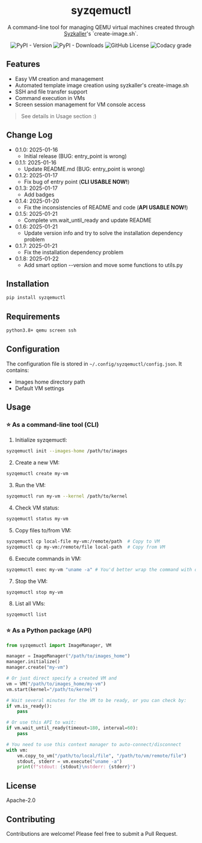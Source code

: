 <h1 align="center">
    syzqemuctl
</h1>

<p align="center">A command-line tool for managing QEMU virtual machines created through <a href="https://github.com/google/syzkaller" target="_blank">Syzkaller</a>'s `create-image.sh`.</p>

<p align="center">
<img src="https://img.shields.io/pypi/v/syzqemuctl?label=version" alt="PyPI - Version">
<img src="https://img.shields.io/pypi/dw/syzqemuctl" alt="PyPI - Downloads">
<img src="https://img.shields.io/github/license/QGrain/syzqemuctl" alt="GitHub License">
<img src="https://img.shields.io/codacy/grade/683d9c6a11d2492fbaf59ff069b275f2" alt="Codacy grade">
</p>

## Features

- Easy VM creation and management
- Automated template image creation using syzkaller's create-image.sh
- SSH and file transfer support
- Command execution in VMs
- Screen session management for VM console access

> See details in Usage section    :)

## Change Log

- 0.1.0: 2025-01-16
    - Initial release (BUG: entry_point is wrong)
- 0.1.1: 2025-01-16
    - Update README.md (BUG: entry_point is wrong)
- 0.1.2: 2025-01-17
    - Fix bug of entry point (**CLI USABLE NOW!**)
- 0.1.3: 2025-01-17
    - Add badges
- 0.1.4: 2025-01-20
    - Fix the inconsistencies of README and code (**API USABLE NOW!**)
- 0.1.5: 2025-01-21
    - Complete vm.wait_until_ready and update README
- 0.1.6: 2025-01-21
    - Update version info and try to solve the installation dependency problem
- 0.1.7: 2025-01-21
    - Fix the installation dependency problem
- 0.1.8: 2025-01-22
    - Add smart option --version and move some functions to utils.py
## Installation

```bash
pip install syzqemuctl
```

## Requirements

```bash
python3.8+ qemu screen ssh  
```

## Configuration

The configuration file is stored in `~/.config/syzqemuctl/config.json`. It contains:
- Images home directory path
- Default VM settings

## Usage

### ⭐ As a command-line tool (CLI)

1. Initialize syzqemuctl:
```bash
syzqemuctl init --images-home /path/to/images
```

2. Create a new VM:
```bash
syzqemuctl create my-vm
```

3. Run the VM:
```bash
syzqemuctl run my-vm --kernel /path/to/kernel
```

4. Check VM status:
```bash
syzqemuctl status my-vm
```

5. Copy files to/from VM:
```bash
syzqemuctl cp local-file my-vm:/remote/path  # Copy to VM
syzqemuctl cp my-vm:/remote/file local-path  # Copy from VM
```

6. Execute commands in VM:
```bash
syzqemuctl exec my-vm "uname -a" # You'd better wrap the command with double quotes
```

7. Stop the VM:
```bash
syzqemuctl stop my-vm
```

8. List all VMs:
```bash
syzqemuctl list
```

### ⭐ As a Python package (API)

```python
from syzqemuctl import ImageManager, VM

manager = ImageManager("/path/to/images_home")
manager.initialize()
manager.create("my-vm")

# Or just direct specify a created VM and
vm = VM("/path/to/images_home/my-vm")
vm.start(kernel="/path/to/kernel")

# Wait several minutes for the VM to be ready, or you can check by:
if vm.is_ready():
    pass

# Or use this API to wait:
if vm.wait_until_ready(timeout=180, interval=60):
    pass

# You need to use this context manager to auto-connect/disconnect
with vm:
    vm.copy_to_vm("/path/to/local/file", "/path/to/vm/remote/file")
    stdout, stderr = vm.execute("uname -a")
    print(f"stdout: {stdout}\nstderr: {stderr}")
```

## License

Apache-2.0

## Contributing

Contributions are welcome! Please feel free to submit a Pull Request.